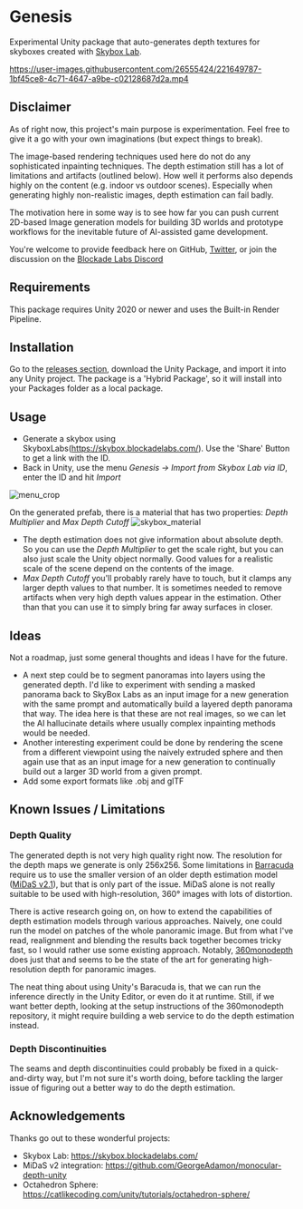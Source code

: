 # Genesis

Experimental Unity package that auto-generates depth textures for skyboxes created with [Skybox Lab](https://skybox.blockadelabs.com/).

https://user-images.githubusercontent.com/26555424/221649787-1bf45ce8-4c71-4647-a9be-c02128687d2a.mp4

## Disclaimer
As of right now, this project's main purpose is experimentation. Feel free to give it a go with your own imaginations (but expect things to break).

The image-based rendering techniques used here do not do any sophisticated inpainting techniques. The depth estimation still has a lot of limitations and artifacts (outlined below). How well it performs also depends highly on the content (e.g. indoor vs outdoor scenes). Especially when generating highly non-realistic images, depth estimation can fail badly.

The motivation here in some way is to see how far you can push current 2D-based Image generation models for building 3D worlds and prototype workflows for the inevitable future of AI-assisted game development.

You're welcome to provide feedback here on GitHub, [Twitter](https://twitter.com/julien_kaye), or join the discussion on the [Blockade Labs Discord](https://discord.gg/kqKB3X4TJz)

## Requirements
This package requires Unity 2020 or newer and uses the Built-in Render Pipeline.

## Installation
Go to the [releases section](https://github.com/julienkay/genesis/releases/latest), download the Unity Package, and import it into any Unity project.
The package is a 'Hybrid Package', so it will install into your Packages folder as a local package.

## Usage
- Generate a skybox using SkyboxLabs(https://skybox.blockadelabs.com/). Use the 'Share' Button to get a link with the ID.
- Back in Unity, use the menu *Genesis -> Import from Skybox Lab via ID*, enter the ID and hit *Import*

![menu_crop](https://user-images.githubusercontent.com/26555424/222116668-8b705af4-6674-4225-9664-f6313b1a72c2.png)

On the generated prefab, there is a material that has two properties: *Depth Multiplier* and *Max Depth Cutoff*
![skybox_material](https://user-images.githubusercontent.com/26555424/222119231-f8d8b2c6-5bf7-40a9-b8bc-378e677853ce.jpg)

- The depth estimation does not give information about absolute depth. So you can use the *Depth Multiplier* to get the scale right, but you can also just scale the Unity object normally. Good values for a realistic scale of the scene depend on the contents of the image.
- *Max Depth Cutoff* you'll probably rarely have to touch, but it clamps any larger depth values to that number. It is sometimes needed to remove artifacts when very high depth values appear in the estimation. Other than that you can use it to simply bring far away surfaces in closer.

## Ideas
Not a roadmap, just some general thoughts and ideas I have for the future.

- A next step could be to segment panoramas into layers using the generated depth. I'd like to experiment with sending a masked panorama back to SkyBox Labs as an input image for a new generation with the same prompt and automatically build a layered depth panorama that way. The idea here is that these are not real images, so we can let the AI hallucinate details where usually complex inpainting methods would be needed.
- Another interesting experiment could be done by rendering the scene from a different viewpoint using the naively extruded sphere and then again use that as an input image for a new generation to continually build out a larger 3D world from a given prompt.
- Add some export formats like .obj and glTF

## Known Issues / Limitations
### Depth Quality
The generated depth is not very high quality right now. The resolution for the depth maps we generate is only 256x256. Some limitations in [Barracuda](https://docs.unity3d.com/Packages/com.unity.barracuda@latest/index.html) require us to use the smaller version of an older depth estimation model ([MiDaS v2.1](https://github.com/isl-org/MiDaS)), but that is only part of the issue. MiDaS alone is not really suitable to be used with high-resolution, 360° images with lots of distortion.

There is active research going on, on how to extend the capabilities of depth estimation models through various approaches. Naively, one could run the model on patches of the whole panoramic image. But from what I've read, realignment and blending the results back together becomes tricky fast, so I would rather use some existing approach. Notably, [360monodepth](https://github.com/manurare/360monodepth) does just that and seems to be the state of the art for generating high-resolution depth for panoramic images.

The neat thing about using Unity's Baracuda is, that we can run the inference directly in the Unity Editor, or even do it at runtime. Still, if we want better depth, looking at the setup instructions of the 360monodepth repository, it might require building a web service to do the depth estimation instead.

### Depth Discontinuities
The seams and depth discontinuities could probably be fixed in a quick-and-dirty way, but I'm not sure it's worth doing, before tackling the larger issue of figuring out a better way to do the depth estimation.

## Acknowledgements
Thanks go out to these wonderful projects:
- Skybox Lab: https://skybox.blockadelabs.com/
- MiDaS v2 integration: https://github.com/GeorgeAdamon/monocular-depth-unity
- Octahedron Sphere: https://catlikecoding.com/unity/tutorials/octahedron-sphere/
